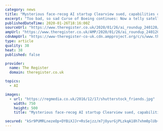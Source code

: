 ```yaml
---
category: news
title: "Mysterious face-recog AI startup Clearview sued, capabilities questioned after scraping billions of web pics"
excerpt: "Too bad, so sad Curse of Boeing continues: Now a telly satellite it built may explode, will be pushed up to 500km from geo orbit Roundup Hello, welcome to this week's AI roundup of news that's beyond what we ... s facial recognition algos really are: Secretive American startup Clearview claimed to have the “world’s best facial recognition ..."
publishedDateTime: 2020-01-26T18:16:00Z
sourceUrl: "https://www.theregister.co.uk/2020/01/26/ai_roundup_240120/"
ampUrl: "https://www.theregister.co.uk/AMP/2020/01/26/ai_roundup_240120/"
cdnAmpUrl: "https://www-theregister-co-uk.cdn.ampproject.org/c/s/www.theregister.co.uk/AMP/2020/01/26/ai_roundup_240120/"
type: article
quality: 38
heat: 38
published: false

provider:
  name: The Register
  domain: theregister.co.uk

topics:
  - AI

images:
  - url: "https://regmedia.co.uk/2016/12/17/shutterstock_friends.jpg"
    width: 750
    height: 500
    title: "Mysterious face-recog AI startup Clearview sued, capabilities questioned after scraping billions of web pics"

secured: "kSr9PUMRLnezeOp+DYBiXJJr+RsSejzz/m7jOyurGjPLzkqA18h7xhm0plUb+TzeTCwPD4whzV3ZbkcrFtypLf/dDR8fuiiCA/SKIKOwPqhQiZTyNhJDYulOtsUF4cx5GlI24XpUFi6bWBcHBwjtO7QuKUN+bq/sfd1uyNevJk1DHde8E8NihMeGkDqmCGSZ+xliqeg/8Ua/sNqZXAvy4OdPxIrzIkHATXaDL7GjxJnNMUTlIdXO7O3q2/NS64S41CUo2Ar/kHPM1QpZescjQ5TgzeWxd6QPXZS1dJEpmyXGKGj2RwcWPKv/m6smb23J;iGU0lejj1giMM/pE0h707A=="
---
```


